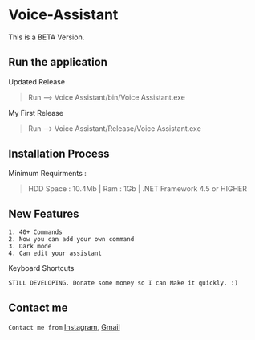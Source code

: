 # Voice-Assistant
  This is a BETA Version.
  
Run the application
-----
Updated Release
  >Run --> Voice Assistant/bin/Voice Assistant.exe

My First Release
  >Run --> Voice Assistant/Release/Voice Assistant.exe

Installation Process
---
Minimum Requirments :
  >HDD Space : 10.4Mb |
  >Ram       : 1Gb |
  >.NET Framework 4.5 or HIGHER

New Features
-----
```
1. 40+ Commands
2. Now you can add your own command
3. Dark mode
4. Can edit your assistant
```

Keyboard Shortcuts
```
STILL DEVELOPING. Donate some money so I can Make it quickly. :)
```
Contact me
-----
```Contact me from``` <a href="https://www.instagram.com/___thul___/">Instagram</a>, <a href="mailto:thulanabaji@gmail.com">Gmail</a>

